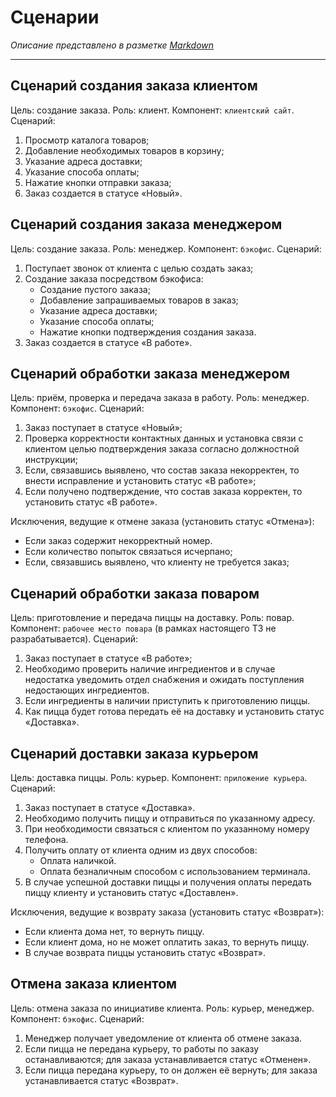 # Сценарии
_Описание представлено в разметке [Markdown](https://ru.wikipedia.org/wiki/Markdown)_

---
## Сценарий создания заказа клиентом
Цель: создание заказа.
Роль: клиент.
Компонент: `клиентский сайт`.
Сценарий:
1. Просмотр каталога товаров;
2. Добавление необходимых товаров в корзину;
3. Указание адреса доставки;
4. Указание способа оплаты;
5. Нажатие кнопки отправки заказа;
6. Заказ создается в статусе «Новый».

## Сценарий создания заказа менеджером
Цель: создание заказа.
Роль: менеджер.
Компонент: `бэкофис`.
Сценарий:
1. Поступает звонок от клиента с целью создать заказ;
2. Создание заказа посредством бэкофиса:
    - Создание пустого заказа;
    - Добавление запрашиваемых товаров в заказ;
    - Указание адреса доставки;
    - Указание способа оплаты;
    - Нажатие кнопки подтверждения создания заказа.
3. Заказ создается в статусе «В работе».

## Сценарий обработки заказа менеджером
Цель: приём, проверка и передача заказа в работу.
Роль: менеджер.
Компонент: `бэкофис`.
Сценарий:
1. Заказ поступает в статусе «Новый»;
2. Проверка корректности контактных данных и установка связи с клиентом целью подтверждения заказа согласно должностной инструкции;
3. Если, связавшись выявлено, что состав заказа некорректен, то внести исправление и установить статус «В работе»;
4. Если получено подтверждение, что состав заказа корректен, то установить статус «В работе».

Исключения, ведущие к отмене заказа (установить статус «Отмена»):
- Если заказ содержит некорректный номер.
- Если количество попыток связаться исчерпано;
- Если, связавшись выявлено, что клиенту не требуется заказ;

## Сценарий обработки заказа поваром
Цель: приготовление и передача пиццы на доставку.
Роль: повар.
Компонент: `рабочее место повара` (в рамках настоящего ТЗ не разрабатывается).
Сценарий:
1. Заказ поступает в статусе «В работе»;
2. Необходимо проверить наличие ингредиентов и в случае недостатка уведомить отдел снабжения и ожидать поступления недостающих ингредиентов.
3. Если ингредиенты в наличии приступить к приготовлению пиццы.
4. Как пицца будет готова передать её на доставку и установить статус «Доставка».

## Сценарий доставки заказа курьером
Цель: доставка пиццы.
Роль: курьер.
Компонент: `приложение курьера`.
Сценарий:
1. Заказ поступает в статусе «Доставка».
2. Необходимо получить пиццу и отправиться по указанному адресу.
3. При необходимости связаться с клиентом по указанному номеру телефона.
4. Получить оплату от клиента одним из двух способов:
    - Оплата наличкой.
    - Оплата безналичным способом с использованием терминала.
5. В случае успешной доставки пиццы и получения оплаты передать пиццу клиенту и установить статус «Доставлен».

Исключения, ведущие к возврату заказа (установить статус «Возврат»):
- Если клиента дома нет, то вернуть пиццу.
- Если клиент дома, но не может оплатить заказ, то вернуть пиццу.
- В случае возврата пиццы установить статус «Возврат».

## Отмена заказа клиентом
Цель: отмена заказа по инициативе клиента.
Роль: курьер, менеджер.
Компонент: `бэкофис`.
Сценарий:
1. Менеджер получает уведомление от клиента об отмене заказа.
2. Если пицца не передана курьеру, то работы по заказу останавливаются; для заказа устанавливается статус «Отменен».
3. Если пицца передана курьеру, то он должен её вернуть; для заказа устанавливается статус «Возврат».

